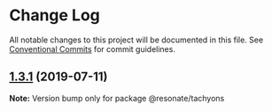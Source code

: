 # Change Log

All notable changes to this project will be documented in this file.
See [Conventional Commits](https://conventionalcommits.org) for commit guidelines.

## [1.3.1](https://github.com/justifaycoop/stream2own/compare/@resonate/tachyons@1.1.0...@resonate/tachyons@1.3.1) (2019-07-11)

**Note:** Version bump only for package @resonate/tachyons
